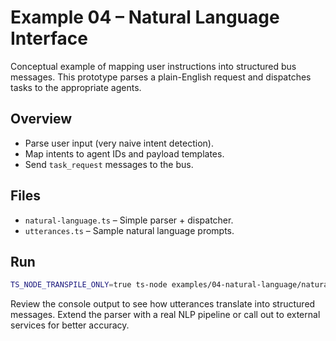 # Example 04 – Natural Language Interface

Conceptual example of mapping user instructions into structured bus messages. This prototype parses a plain-English request and dispatches tasks to the appropriate agents.

## Overview

- Parse user input (very naive intent detection).
- Map intents to agent IDs and payload templates.
- Send `task_request` messages to the bus.

## Files

- `natural-language.ts` – Simple parser + dispatcher.
- `utterances.ts` – Sample natural language prompts.

## Run

```bash
TS_NODE_TRANSPILE_ONLY=true ts-node examples/04-natural-language/natural-language.ts
```

Review the console output to see how utterances translate into structured messages. Extend the parser with a real NLP pipeline or call out to external services for better accuracy.
